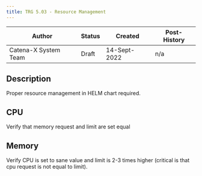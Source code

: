 ```yaml
---
title: TRG 5.03 - Resource Management
---
```


| Author               | Status | Created      | Post-History |
|----------------------|--------|--------------|--------------|
| Catena-X System Team | Draft  | 14-Sept-2022 | n/a          |

## Description

Proper resource management in HELM chart required.

## CPU

Verify that memory request and limit are set equal

## Memory

Verify CPU is set to sane value and limit is 2-3 times higher (critical is that cpu request is not equal to limit).
